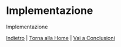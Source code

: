 # Implementazione
Implementazione

[Indietro](../5-detailed-design/README.md) | [Torna alla Home](../README.md) | [Vai a Conclusioni](../7-conclusion/README.md)

